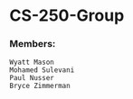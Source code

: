 # CS-250-Group

### Members: <br />
    Wyatt Mason
    Mohamed Sulevani
    Paul Nusser
    Bryce Zimmerman
